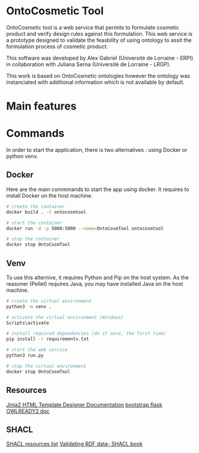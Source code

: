 # OntoCosmetic Tool

OntoCosmetic tool is a web service that permits to formulate cosmetic product and verify design rules against this formulation. 
This web service is a prototype designed to validate the feasbility of using ontology to assit the formulation process of cosmetic product.

This software was developed by Alex Gabriel (Université de Lorraine - ERPI) in collaboration with Juliana Serna (Université de Lorraine - LRGP).

This work is based on OntoCosmetic ontologies however the ontology was instanciated with additional information which is not available by default.

# Main features


# Commands 
In order to start the application, there is two alternatives : using Docker or python venv. 

## Docker
Here are the main commmands to start the app using docker. It requires to install Docker on the host machine.
```sh
# create the container
docker build . -t ontocosmtool

# start the container
docker run -d -p 5000:5000 --name=OntoCosmTool ontocosmtool

# stop the container
docker stop OntoCosmTool
```

## Venv
To use this alternive, it requires Python and Pip on the host system. As the reasoner (Pellet) requires Java, you may have installed Java on the host machine.

```sh
# create the virtual environment
python3 -m venv .

# activate the virtual environment (Windows)
Scripts\activate 

# install required dependencies (do it once, the first time)
pip install -r requirements.txt

# start the web service 
python3 run.py

# stop the virtual environment
docker stop OntoCosmTool
```

## Resources
[Jinja2 HTML Template Designer Documentation](https://jinja.palletsprojects.com/en/3.1.x/templates/)
[bootstrap flask](https://bootstrap-flask.readthedocs.io/en/stable/)
[OWLREADY2 doc](https://owlready2.readthedocs.io/en/latest/index.html)


## SHACL
[SHACL resources list](https://incf.github.io/neuroshapes/docs/shacl-tutorial/overview/index.html)
[Validating RDF data- SHACL book](http://book.validatingrdf.com/)